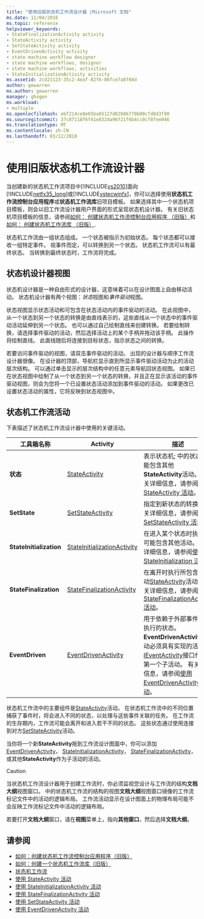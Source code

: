 ```yaml
---
title: "使用旧版状态机工作流设计器 |Microsoft 文档"
ms.date: 11/04/2016
ms.topic: reference
helpviewer_keywords:
- StateFinalizationActivity activity
- StateActivity activity
- SetStateActivity activity
- EventDrivenActivity activity
- state machine workflow designer
- state machine workflows, designer
- state machine workflows, activities
- StateInitializationActivity activity
ms.assetid: 2cd21123-35c2-4eaf-82f6-86fce7a8f04d
author: gewarren
ms.author: gewarren
manager: ghogen
ms.workload:
- multiple
ms.openlocfilehash: ebf214ce8e65ba65127d82686770b00cfd8d3f90
ms.sourcegitcommit: 37c87118f6f41e832da96f21f6b4cc0cf8fee046
ms.translationtype: MT
ms.contentlocale: zh-CN
ms.lasthandoff: 03/12/2018
---
```

# <a name="using-the-legacy-state-machine-workflow-designer"></a>使用旧版状态机工作流设计器
当创建新的状态机工作流项目中[!INCLUDE[vs2010](../misc/includes/vs2010_md.md)]面向[!INCLUDE[netfx35_long](../workflow-designer/includes/netfx35_long_md.md)]或[!INCLUDE[vstecwinfx](../workflow-designer/includes/vstecwinfx_md.md)]，你可以选择使用**状态机工作流控制台应用程序**或**状态机工作流库**旧项目模板。 如果选择其中一个状态机项目模板，则会以旧工作流设计器用户界面的形式呈现状态机设计器。 有关旧状态机项目模板的信息，请参阅[如何： 创建状态机工作流控制台应用程序 （旧版）](../workflow-designer/how-to-create-state-machine-workflow-console-applications-legacy.md)和[如何： 创建状态机工作流库 （旧版）](../workflow-designer/how-to-create-a-state-machine-workflow-library-legacy.md).

 状态机工作流由一组状态组成。 一个状态被指示为初始状态。 每个状态都可以接收一组特定事件。 视事件而定，可以转换到另一个状态。 状态机工作流可以有最终状态。 当转换到最终状态时，工作流将完成。

## <a name="state-machine-designer-views"></a>状态机设计器视图
 状态机设计器是一种自由形式的设计器，这意味着可以在设计图面上自由移动活动。 状态机设计器有两个视图：*状态*视图和*事件驱动*视图。

 状态视图显示状态活动和可包含在状态活动内的事件驱动的活动。 在此视图中，从一个状态到另一个状态的转换是由直线表示的，这些直线从一个状态中的事件驱动活动延伸到另一个状态。 也可以通过自己绘制直线来创建转换。 若要绘制转换，请选择事件驱动的活动，然后选择活动上的某个手柄并拖动该手柄。 此操作将绘制直线。 此直线随后将连接到目标状态，指示状态之间的转换。

 若要访问事件驱动的视图，请双击事件驱动的活动。 出现的设计器与顺序工作流设计器很像。 在设计器的顶部，导航栏显示直到所显示事件驱动活动为止的活动层次结构。 可以通过单击显示的层次结构中的任意元素导航回状态视图。 如果已在状态视图中绘制了从一个状态到另一个状态的转换，并且正在显示该活动的事件驱动视图，则会为您将一个已设置状态活动添加到事件驱动的活动。 如果更改已设置状态活动的属性，它将反映到状态视图中。

## <a name="state-machine-workflow-activities"></a>状态机工作流活动
 下表描述了状态机工作流设计器中使用的关键活动。

|工具箱名称|Activity|描述|
|------------------|--------------|-----------------|
|**状态**|[StateActivity](http://go.microsoft.com/fwlink?LinkID=65042)|表示状态机; 中的状态可能包含其他**StateActivity**活动。 有关详细信息，请参阅[使用 StateActivity 活动](http://go.microsoft.com/fwlink?LinkID=65083)。|
|**SetState**|[SetStateActivity](http://go.microsoft.com/fwlink?LinkID=65041)|指定到新状态的转换。 有关详细信息，请参阅[使用 SetStateActivity 活动](http://go.microsoft.com/fwlink?LinkID=65082)。|
|**StateInitialization**|[StateInitializationActivity](http://go.microsoft.com/fwlink?LinkID=65044)|在进入某个状态时执行；可能包含其他活动。 有关详细信息，请参阅[使用 StateInitialization 活动](http://go.microsoft.com/fwlink?LinkID=65006)。|
|**StateFinalization**|[StateFinalizationActivity](http://go.microsoft.com/fwlink?LinkID=65043)|在离开时执行所包含的活动[StateActivity](http://go.microsoft.com/fwlink?LinkID=65042)活动。 有关详细信息，请参阅[使用 StateFinalizationActivity 活动](http://go.microsoft.com/fwlink?LinkID=65008)。|
|**EventDriven**|[EventDrivenActivity](http://go.microsoft.com/fwlink?LinkID=65029)|用于依赖于外部事件开始执行的状态。 **EventDrivenActivity**活动必须具有实现的活动[IEventActivity](http://go.microsoft.com/fwlink?LinkID=65032)接口作为第一个子活动。 有关详细信息，请参阅[使用 EventDrivenActivity 活动](http://go.microsoft.com/fwlink?LinkID=65068)。|

 状态机工作流中的主要组件是[StateActivity](http://go.microsoft.com/fwlink?LinkID=65042)活动。 在状态机工作流中的不同位置捕获了事件时，将会进入不同的状态，以处理与这些事件关联的任务。 在工作流的生存期内，工作流可能会离开和进入若干不同的状态。 这些状态通过使用连接到对方[SetStateActivity](http://go.microsoft.com/fwlink?LinkID=65041)活动。

 当你将一个新**StateActivity**拖到工作流设计图面中，你可以添加[EventDrivenActivity](http://go.microsoft.com/fwlink?LinkID=65029)， [StateInitializationActivity](http://go.microsoft.com/fwlink?LinkID=65044)， [StateFinalizationActivity](http://go.microsoft.com/fwlink?LinkID=65043)，或其他**StateActivity**作为子活动的活动。

> [!CAUTION]
> 当状态机工作流设计器用于创建工作流时，你必须监视您设计与工作流的结构**文档大纲**视图窗口。 中的状态机工作流的结构的视图**文档大纲**视图窗口镜像的工作流标记文件中的活动的逻辑布局。 工作流活动显示在设计图面上的物理布局可能不会反映工作流标记文件中活动的逻辑布局。
>
> 若要打开**文档大纲**窗口，请在**视图**菜单上，指向**其他窗口**，然后选择**文档大纲**。

## <a name="see-also"></a>请参阅

- [如何：创建状态机工作流控制台应用程序（旧版）](../workflow-designer/how-to-create-state-machine-workflow-console-applications-legacy.md)
- [如何：创建一个状态机工作流库（旧版）](../workflow-designer/how-to-create-a-state-machine-workflow-library-legacy.md)
- [状态机工作流](http://go.microsoft.com/fwlink?LinkID=65016)
- [使用 StateActivity 活动](http://go.microsoft.com/fwlink?LinkID=65083)
- [使用 StateInitializationActivity 活动](http://go.microsoft.com/fwlink?LinkID=65006)
- [使用 StateFinalizationActivity 活动](http://go.microsoft.com/fwlink?LinkID=65008)
- [使用 SetStateActivity 活动](http://go.microsoft.com/fwlink?LinkID=65082)
- [使用 EventDrivenActivity 活动](http://go.microsoft.com/fwlink?LinkID=65068)